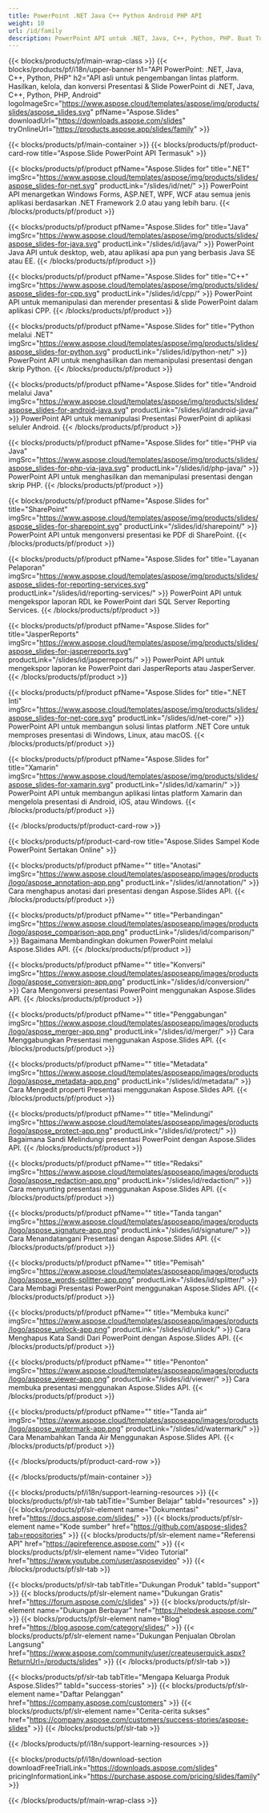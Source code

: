 ```yaml
---
title: PowerPoint .NET Java C++ Python Android PHP API
weight: 10
url: /id/family
description: PowerPoint API untuk .NET, Java, C++, Python, PHP. Buat Tulis Edit Render Cetak PowerPoint PPT, PPTX, ODP. Ekspor Slide di SSRS dan JasperReports
---
```


{{< blocks/products/pf/main-wrap-class >}}
{{< blocks/products/pf/i18n/upper-banner h1="API PowerPoint: .NET, Java, C++, Python, PHP" h2="API asli untuk pengembangan lintas platform. Hasilkan, kelola, dan konversi Presentasi & Slide PowerPoint di .NET, Java, C++, Python, PHP, Android" logoImageSrc="https://www.aspose.cloud/templates/aspose/img/products/slides/aspose_slides.svg" pfName="Aspose.Slides" downloadUrl="https://downloads.aspose.com/slides" tryOnlineUrl="https://products.aspose.app/slides/family" >}}

{{< blocks/products/pf/main-container >}}
{{< blocks/products/pf/product-card-row title="Aspose.Slide PowerPoint API Termasuk" >}}

{{< blocks/products/pf/product pfName="Aspose.Slides for" title=".NET" imgSrc="https://www.aspose.cloud/templates/aspose/img/products/slides/aspose_slides-for-net.svg" productLink="/slides/id/net/" >}}
PowerPoint API menargetkan Windows Forms, ASP.NET, WPF, WCF atau semua jenis aplikasi berdasarkan .NET Framework 2.0 atau yang lebih baru.
{{< /blocks/products/pf/product >}}

{{< blocks/products/pf/product pfName="Aspose.Slides for" title="Java" imgSrc="https://www.aspose.cloud/templates/aspose/img/products/slides/aspose_slides-for-java.svg" productLink="/slides/id/java/" >}}
PowerPoint Java API untuk desktop, web, atau aplikasi apa pun yang berbasis Java SE atau EE.
{{< /blocks/products/pf/product >}}

{{< blocks/products/pf/product pfName="Aspose.Slides for" title="C++" imgSrc="https://www.aspose.cloud/templates/aspose/img/products/slides/aspose_slides-for-cpp.svg" productLink="/slides/id/cpp/" >}}
PowerPoint API untuk memanipulasi dan merender presentasi & slide PowerPoint dalam aplikasi CPP.
{{< /blocks/products/pf/product >}}

{{< blocks/products/pf/product pfName="Aspose.Slides for" title="Python melalui .NET" imgSrc="https://www.aspose.cloud/templates/aspose/img/products/slides/aspose_slides-for-python.svg" productLink="/slides/id/python-net/" >}}
PowerPoint API untuk menghasilkan dan memanipulasi presentasi dengan skrip Python.
{{< /blocks/products/pf/product >}}

{{< blocks/products/pf/product pfName="Aspose.Slides for" title="Android melalui Java" imgSrc="https://www.aspose.cloud/templates/aspose/img/products/slides/aspose_slides-for-android-java.svg" productLink="/slides/id/android-java/" >}}
PowerPoint API untuk memanipulasi Presentasi PowerPoint di aplikasi seluler Android.
{{< /blocks/products/pf/product >}}

{{< blocks/products/pf/product pfName="Aspose.Slides for" title="PHP via Java" imgSrc="https://www.aspose.cloud/templates/aspose/img/products/slides/aspose_slides-for-php-via-java.svg" productLink="/slides/id/php-java/" >}}
PowerPoint API untuk menghasilkan dan memanipulasi presentasi dengan skrip PHP.
{{< /blocks/products/pf/product >}}

{{< blocks/products/pf/product pfName="Aspose.Slides for" title="SharePoint" imgSrc="https://www.aspose.cloud/templates/aspose/img/products/slides/aspose_slides-for-sharepoint.svg" productLink="/slides/id/sharepoint/" >}}
PowerPoint API untuk mengonversi presentasi ke PDF di SharePoint.
{{< /blocks/products/pf/product >}}

{{< blocks/products/pf/product pfName="Aspose.Slides for" title="Layanan Pelaporan" imgSrc="https://www.aspose.cloud/templates/aspose/img/products/slides/aspose_slides-for-reporting-services.svg" productLink="/slides/id/reporting-services/" >}}
PowerPoint API untuk mengekspor laporan RDL ke PowerPoint dari SQL Server Reporting Services.
{{< /blocks/products/pf/product >}}

{{< blocks/products/pf/product pfName="Aspose.Slides for" title="JasperReports" imgSrc="https://www.aspose.cloud/templates/aspose/img/products/slides/aspose_slides-for-jasperreports.svg" productLink="/slides/id/jasperreports/" >}}
PowerPoint API untuk mengekspor laporan ke PowerPoint dari JasperReports atau JasperServer.
{{< /blocks/products/pf/product >}}

{{< blocks/products/pf/product pfName="Aspose.Slides for" title=".NET Inti" imgSrc="https://www.aspose.cloud/templates/aspose/img/products/slides/aspose_slides-for-net-core.svg" productLink="/slides/id/net-core/" >}}
PowerPoint API untuk membangun solusi lintas platform .NET Core untuk memproses presentasi di Windows, Linux, atau macOS.
{{< /blocks/products/pf/product >}}

{{< blocks/products/pf/product pfName="Aspose.Slides for" title="Xamarin" imgSrc="https://www.aspose.cloud/templates/aspose/img/products/slides/aspose_slides-for-xamarin.svg" productLink="/slides/id/xamarin/" >}}
PowerPoint API untuk membangun aplikasi lintas platform Xamarin dan mengelola presentasi di Android, iOS, atau Windows.
{{< /blocks/products/pf/product >}}

{{< /blocks/products/pf/product-card-row >}}

{{< blocks/products/pf/product-card-row title="Aspose.Slides Sampel Kode PowerPoint Sertakan Online" >}}

{{< blocks/products/pf/product pfName="" title="Anotasi" imgSrc="https://www.aspose.cloud/templates/asposeapp/images/products/logo/aspose_annotation-app.png" productLink="/slides/id/annotation/" >}}
Cara menghapus anotasi dari presentasi dengan Aspose.Slides API.
{{< /blocks/products/pf/product >}}

{{< blocks/products/pf/product pfName="" title="Perbandingan" imgSrc="https://www.aspose.cloud/templates/asposeapp/images/products/logo/aspose_comparison-app.png" productLink="/slides/id/comparison/" >}}
Bagaimana Membandingkan dokumen PowerPoint melalui Aspose.Slides API.
{{< /blocks/products/pf/product >}}

{{< blocks/products/pf/product pfName="" title="Konversi" imgSrc="https://www.aspose.cloud/templates/asposeapp/images/products/logo/aspose_conversion-app.png" productLink="/slides/id/conversion/" >}}
Cara Mengonversi presentasi PowerPoint menggunakan Aspose.Slides API.
{{< /blocks/products/pf/product >}}

{{< blocks/products/pf/product pfName="" title="Penggabungan" imgSrc="https://www.aspose.cloud/templates/asposeapp/images/products/logo/aspose_merger-app.png" productLink="/slides/id/merger/" >}}
Cara Menggabungkan Presentasi menggunakan Aspose.Slides API.
{{< /blocks/products/pf/product >}}

{{< blocks/products/pf/product pfName="" title="Metadata" imgSrc="https://www.aspose.cloud/templates/asposeapp/images/products/logo/aspose_metadata-app.png" productLink="/slides/id/metadata/" >}}
Cara Mengedit properti Presentasi menggunakan Aspose.Slides API.
{{< /blocks/products/pf/product >}}

{{< blocks/products/pf/product pfName="" title="Melindungi" imgSrc="https://www.aspose.cloud/templates/asposeapp/images/products/logo/aspose_protect-app.png" productLink="/slides/id/protect/" >}}
Bagaimana Sandi Melindungi presentasi PowerPoint dengan Aspose.Slides API.
{{< /blocks/products/pf/product >}}

{{< blocks/products/pf/product pfName="" title="Redaksi" imgSrc="https://www.aspose.cloud/templates/asposeapp/images/products/logo/aspose_redaction-app.png" productLink="/slides/id/redaction/" >}}
Cara menyunting presentasi menggunakan Aspose.Slides API.
{{< /blocks/products/pf/product >}}

{{< blocks/products/pf/product pfName="" title="Tanda tangan" imgSrc="https://www.aspose.cloud/templates/asposeapp/images/products/logo/aspose_signature-app.png" productLink="/slides/id/signature/" >}}
Cara Menandatangani Presentasi dengan Aspose.Slides API.
{{< /blocks/products/pf/product >}}

{{< blocks/products/pf/product pfName="" title="Pemisah" imgSrc="https://www.aspose.cloud/templates/asposeapp/images/products/logo/aspose_words-splitter-app.png" productLink="/slides/id/splitter/" >}}
Cara Membagi Presentasi PowerPoint menggunakan Aspose.Slides API.
{{< /blocks/products/pf/product >}}

{{< blocks/products/pf/product pfName="" title="Membuka kunci" imgSrc="https://www.aspose.cloud/templates/asposeapp/images/products/logo/aspose_unlock-app.png" productLink="/slides/id/unlock/" >}}
Cara Menghapus Kata Sandi Dari PowerPoint dengan Aspose.Slides API.
{{< /blocks/products/pf/product >}}

{{< blocks/products/pf/product pfName="" title="Penonton" imgSrc="https://www.aspose.cloud/templates/asposeapp/images/products/logo/aspose_viewer-app.png" productLink="/slides/id/viewer/" >}}
Cara membuka presentasi menggunakan Aspose.Slides API.
{{< /blocks/products/pf/product >}}

{{< blocks/products/pf/product pfName="" title="Tanda air" imgSrc="https://www.aspose.cloud/templates/asposeapp/images/products/logo/aspose_watermark-app.png" productLink="/slides/id/watermark/" >}}
Cara Menambahkan Tanda Air Menggunakan Aspose.Slides API.
{{< /blocks/products/pf/product >}}

{{< /blocks/products/pf/product-card-row >}}

{{< /blocks/products/pf/main-container >}}

{{< blocks/products/pf/i18n/support-learning-resources >}}
{{< blocks/products/pf/slr-tab tabTitle="Sumber Belajar" tabId="resources" >}}
{{< blocks/products/pf/slr-element name="Dokumentasi" href="https://docs.aspose.com/slides/" >}}
{{< blocks/products/pf/slr-element name="Kode sumber" href="https://github.com/aspose-slides?tab=repositories" >}}
{{< blocks/products/pf/slr-element name="Referensi API" href="https://apireference.aspose.com/" >}}
{{< blocks/products/pf/slr-element name="Video Tutorial" href="https://www.youtube.com/user/asposevideo" >}}
{{< /blocks/products/pf/slr-tab >}}

{{< blocks/products/pf/slr-tab tabTitle="Dukungan Produk" tabId="support" >}}
{{< blocks/products/pf/slr-element name="Dukungan Gratis" href="https://forum.aspose.com/c/slides" >}}
{{< blocks/products/pf/slr-element name="Dukungan Berbayar" href="https://helpdesk.aspose.com/" >}}
{{< blocks/products/pf/slr-element name="Blog" href="https://blog.aspose.com/category/slides/" >}}
{{< blocks/products/pf/slr-element name="Dukungan Penjualan Obrolan Langsung" href="https://www.aspose.com/community/user/createuserquick.aspx?ReturnUrl=/products/slides" >}}
{{< /blocks/products/pf/slr-tab >}}

{{< blocks/products/pf/slr-tab tabTitle="Mengapa Keluarga Produk Aspose.Slides?" tabId="success-stories" >}}
{{< blocks/products/pf/slr-element name="Daftar Pelanggan" href="https://company.aspose.com/customers" >}}
{{< blocks/products/pf/slr-element name="Cerita-cerita sukses" href="https://company.aspose.com/customers/success-stories/aspose-slides" >}}
{{< /blocks/products/pf/slr-tab >}}

{{< /blocks/products/pf/i18n/support-learning-resources >}}

{{< blocks/products/pf/i18n/download-section downloadFreeTrialLink="https://downloads.aspose.com/slides" pricingInformationLink="https://purchase.aspose.com/pricing/slides/family" >}}

{{< /blocks/products/pf/main-wrap-class >}}